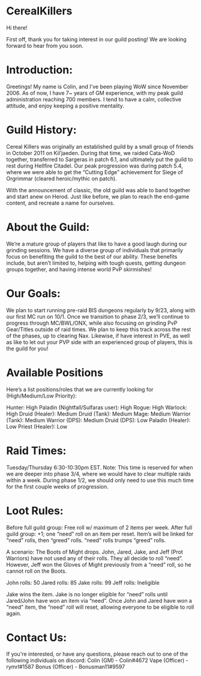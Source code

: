 # CerealKillers

Hi there!

First off, thank you for taking interest in our guild posting! We are looking forward to hear from you soon.

# Introduction:
Greetings! My name is Colin, and I've been playing WoW since November 2006. As of now, I have 7~ years of GM experience, with my peak guild administration reaching 700 members. I tend to have a calm, collective attitude, and enjoy keeping a positive mentality.
# Guild History:
Cereal Killers was originally an established guild by a small group of friends in October 2011 on Kil’jaeden. During that time, we raided Cata-WoD together, transferred to Sargeras in patch 6.1, and ultimately put the guild to rest during Hellfire Citadel. Our peak progression was during patch 5.4, where we were able to get the “Cutting Edge” achievement for Siege of Orgrimmar (cleared heroic/mythic on patch).

With the announcement of classic, the old guild was able to band together and start anew on Herod. Just like before, we plan to reach the end-game content, and recreate a name for ourselves.

# About the Guild:
We’re a mature group of players that like to have a good laugh during our grinding sessions. We have a diverse group of individuals that primarily focus on benefiting the guild to the best of our ability. These benefits include, but aren’t limited to, helping with tough quests, getting dungeon groups together, and having intense world PvP skirmishes!

# Our Goals:
We plan to start running pre-raid BIS dungeons regularly by 9/23, along with our first MC run on 10/1. Once we transition to phase 2/3, we’ll continue to progress through MC/BWL/ONX, while also focusing on grinding PvP Gear/Titles outside of raid times. We plan to keep this track across the rest of the phases, up to clearing Nax. Likewise, if have interest in PVE, as well as like to let out your PVP side with an experienced group of players, this is the guild for you!

# Available Positions
Here’s a list positions/roles that we are currently looking for (High/Medium/Low Priority):

Hunter: High
Paladin (Nightfall/Sulfaras user): High
Rogue: High
Warlock: High
Druid (Healer): Medium
Druid (Tank): Medium
Mage: Medium
Warrior (Tank): Medium
Warrior (DPS): Medium
Druid (DPS): Low
Paladin (Healer): Low
Priest (Healer): Low

# Raid Times:
Tuesday/Thursday 6:30-10:30pm EST.
Note: This time is reserved for when we are deeper into phase 3/4, where we would have to clear multiple raids within a week. During phase 1/2, we should only need to use this much time for the first couple weeks of progression.

# Loot Rules:
Before full guild group: Free roll w/ maximum of 2 items per week.
After full guild group: +1; one “need” roll on an item per reset. Item’s will be linked for “need” rolls, then “greed” rolls. “need” rolls trumps “greed” rolls.

A scenario: The Boots of Might drops. John, Jared, Jake, and Jeff (Prot Warriors) have not used any of their rolls. They all decide to roll “need”. However, Jeff won the Gloves of Might previously from a “need” roll, so he cannot roll on the Boots.

John rolls: 50
Jared rolls: 85
Jake rolls: 99
Jeff rolls: Ineligible

Jake wins the item. Jake is no longer eligible for “need” rolls until Jared/John have won an item via “need”. Once John and Jared have won a “need” item, the “need” roll will reset, allowing everyone to be eligible to roll again.

# Contact Us:
If you're interested, or have any questions, please reach out to one of the following individuals on discord:
Colin (GM) - Colin#4672
Vape (Officer) - rymrl#1587
Bonus (Officer) - Bonusman11#9597
